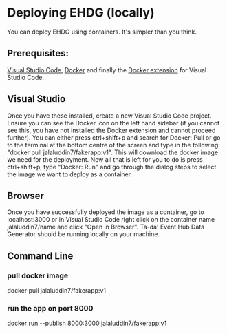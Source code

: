 # Deploying EHDG (locally)

You can deploy EHDG using containers. It's simpler than you think.

## Prerequisites:

[Visual Studio Code](https://code.visualstudio.com/Download), [Docker](https://hub.docker.com/) and finally the [Docker extension](https://marketplace.visualstudio.com/items?itemName=ms-azuretools.vscode-docker) for Visual Studio Code. 

## Visual Studio

Once you have these installed, create a new Visual Studio Code project. Ensure you can see the Docker icon on the left hand sidebar (if you cannot see this, you have not installed the Docker extension and cannot proceed further). You can either press ctrl+shift+p and search for Docker: Pull or go to the terminal at the bottom centre of the screen and type in the following: "docker pull jalaluddin7/fakerapp:v1". This will download the docker image we need for the deployment. Now all that is left for you to do is press ctrl+shift+p, type "Docker: Run" and go through the dialog steps to select the image we want to deploy as a container.  

## Browser

Once you have successfully deployed the image as a container, go to localhost:3000 or in Visual Studio Code right click on the container name jalaluddin7/name and click "Open in Browser". Ta-da! Event Hub Data Generator should be running locally on your machine.

## Command Line
### pull docker image
docker pull jalaluddin7/fakerapp:v1
### run the app on port 8000
 docker run --publish 8000:3000 jalaluddin7/fakerapp:v1
